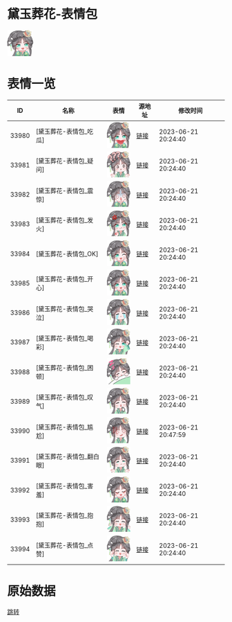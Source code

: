 # 黛玉葬花-表情包

<img src="./cover.png" height="60" alt="cover" />

# 表情一览

|ID|名称|表情|源地址|修改时间|
|----|----|----|----|----|
|33980|[黛玉葬花-表情包_吃瓜]|<img src="./pic/033980_%5B黛玉葬花-表情包_吃瓜%5D.png" height="60" alt="吃瓜"/>|[链接](https://i0.hdslb.com/bfs/garb/2cad8db419c2badfcfdbb0a59983b80a54e2db4b.png)|2023-06-21 20:24:40|
|33981|[黛玉葬花-表情包_疑问]|<img src="./pic/033981_%5B黛玉葬花-表情包_疑问%5D.png" height="60" alt="疑问"/>|[链接](https://i0.hdslb.com/bfs/garb/31ff83563fd4d833e08bc25fe3be5cc362d83638.png)|2023-06-21 20:24:40|
|33982|[黛玉葬花-表情包_震惊]|<img src="./pic/033982_%5B黛玉葬花-表情包_震惊%5D.png" height="60" alt="震惊"/>|[链接](https://i0.hdslb.com/bfs/garb/d453a1316e2e2c552ebcdaee27d4c65e2ea979be.png)|2023-06-21 20:24:40|
|33983|[黛玉葬花-表情包_发火]|<img src="./pic/033983_%5B黛玉葬花-表情包_发火%5D.png" height="60" alt="发火"/>|[链接](https://i0.hdslb.com/bfs/garb/6b8b9bed63769a39a33b37c08f4739c3e0fa9d04.png)|2023-06-21 20:24:40|
|33984|[黛玉葬花-表情包_OK]|<img src="./pic/033984_%5B黛玉葬花-表情包_OK%5D.png" height="60" alt="OK"/>|[链接](https://i0.hdslb.com/bfs/garb/4c06d82c5227d8207a3d023f62fb506c482b3dbc.png)|2023-06-21 20:24:40|
|33985|[黛玉葬花-表情包_开心]|<img src="./pic/033985_%5B黛玉葬花-表情包_开心%5D.png" height="60" alt="开心"/>|[链接](https://i0.hdslb.com/bfs/garb/161a8a8cf8b5899c6d1d480e7748bc86d4c9d4ef.png)|2023-06-21 20:24:40|
|33986|[黛玉葬花-表情包_哭泣]|<img src="./pic/033986_%5B黛玉葬花-表情包_哭泣%5D.png" height="60" alt="哭泣"/>|[链接](https://i0.hdslb.com/bfs/garb/af87f210ec4bd58330d382e309cd0bb173ac4153.png)|2023-06-21 20:24:40|
|33987|[黛玉葬花-表情包_喝彩]|<img src="./pic/033987_%5B黛玉葬花-表情包_喝彩%5D.png" height="60" alt="喝彩"/>|[链接](https://i0.hdslb.com/bfs/garb/62ff7e4b0b9900aa2a517c4837ae29713bca412e.png)|2023-06-21 20:24:40|
|33988|[黛玉葬花-表情包_困顿]|<img src="./pic/033988_%5B黛玉葬花-表情包_困顿%5D.png" height="60" alt="困顿"/>|[链接](https://i0.hdslb.com/bfs/garb/4c7af41eb4e17f89a2218cc72a9b149d4525a223.png)|2023-06-21 20:24:40|
|33989|[黛玉葬花-表情包_叹气]|<img src="./pic/033989_%5B黛玉葬花-表情包_叹气%5D.png" height="60" alt="叹气"/>|[链接](https://i0.hdslb.com/bfs/garb/8121863f2871311f64e11c7981488bd28b93c9a2.png)|2023-06-21 20:24:40|
|33990|[黛玉葬花-表情包_尴尬]|<img src="./pic/033990_%5B黛玉葬花-表情包_尴尬%5D.png" height="60" alt="尴尬"/>|[链接](https://i0.hdslb.com/bfs/garb/1647a9ffcacf0b9c76584e3b2e4a0eee5114acbc.png)|2023-06-21 20:47:59|
|33991|[黛玉葬花-表情包_翻白眼]|<img src="./pic/033991_%5B黛玉葬花-表情包_翻白眼%5D.png" height="60" alt="翻白眼"/>|[链接](https://i0.hdslb.com/bfs/garb/2d91d1b5dadf610b63c1cff611719253634afa88.png)|2023-06-21 20:24:40|
|33992|[黛玉葬花-表情包_害羞]|<img src="./pic/033992_%5B黛玉葬花-表情包_害羞%5D.png" height="60" alt="害羞"/>|[链接](https://i0.hdslb.com/bfs/garb/839a200fa73aaaf90542609f2343393d98cc5b1c.png)|2023-06-21 20:24:40|
|33993|[黛玉葬花-表情包_抱抱]|<img src="./pic/033993_%5B黛玉葬花-表情包_抱抱%5D.png" height="60" alt="抱抱"/>|[链接](https://i0.hdslb.com/bfs/garb/42954155801eb08e65d9af671b3f9896f603ba84.png)|2023-06-21 20:24:40|
|33994|[黛玉葬花-表情包_点赞]|<img src="./pic/033994_%5B黛玉葬花-表情包_点赞%5D.png" height="60" alt="点赞"/>|[链接](https://i0.hdslb.com/bfs/garb/f964ae79fcb682936e5b87917253000543f78fd5.png)|2023-06-21 20:24:40|

# 原始数据

[跳转](./raw.json)

